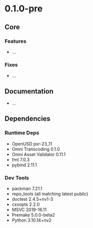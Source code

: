 # 0.1.0-pre

## Core

### Features

- ...

### Fixes

- ...

## Documentation

- ...

## Dependencies

### Runtime Deps

- OpenUSD pxr-23_11
- Omni Transcoding 0.1.0
- Omni Asset Validator 0.11.1
- fmt 7.0.3
- pybind 2.11.1

### Dev Tools

- packman 7.21.1
- repo_tools (all matching latest public)
- doctest 2.4.5+nv1-3
- cxxopts 2.2.0
- MSVC 2019-16.11
- Premake 5.0.0-beta2
- Python 3.10.14+nv2

